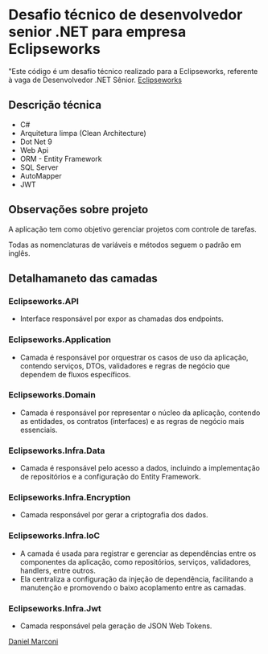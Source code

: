 # Desafio técnico de desenvolvedor senior .NET para empresa Eclipseworks
"Este código é um desafio técnico realizado para a Eclipseworks, referente à vaga de Desenvolvedor .NET Sênior.
[Eclipseworks](https://eclipseworks.com.br/)
## Descrição técnica
- C#
- Arquitetura limpa (Clean Architecture)
- Dot Net 9
- Web Api
- ORM - Entity Framework
- SQL Server
- AutoMapper
- JWT
## Observações sobre projeto
A aplicação tem como objetivo gerenciar projetos com controle de tarefas.

Todas as nomenclaturas de variáveis e métodos seguem o padrão em inglês.

## Detalhamaneto das camadas

### Eclipseworks.API
- Interface responsável por expor as chamadas dos endpoints.

### Eclipseworks.Application
- Camada é responsável por orquestrar os casos de uso da aplicação, contendo serviços, DTOs, validadores e regras de negócio que dependem de fluxos específicos.

### Eclipseworks.Domain
- Camada é responsável por representar o núcleo da aplicação, contendo as entidades, os contratos (interfaces) e as regras de negócio mais essenciais.

### Eclipseworks.Infra.Data
- Camada é responsável pelo acesso a dados, incluindo a implementação de repositórios e a configuração do Entity Framework.

### Eclipseworks.Infra.Encryption
- Camada responsável por gerar a criptografia dos dados.

### Eclipseworks.Infra.IoC
- A camada é usada para registrar e gerenciar as dependências entre os componentes da aplicação, como repositórios, serviços, validadores, handlers, entre outros. 
- Ela centraliza a configuração da injeção de dependência, facilitando a manutenção e promovendo o baixo acoplamento entre as camadas.

### Eclipseworks.Infra.Jwt
- Camada responsável pela geração de JSON Web Tokens.


[Daniel Marconi](https://www.linkedin.com/in/daniel-marconi-2b058215/)